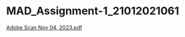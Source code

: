 # MAD_Assignment-1_21012021061

[Adobe Scan Nov 04, 2023.pdf](https://github.com/Bhavya127/MAD_Assignment-1_21012021061/files/13255836/Adobe.Scan.Nov.04.2023.pdf)
